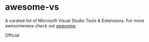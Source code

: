 # awesome-vs
A curated list of Microsoft Visual Studio Tools &amp; Extensions. For more awesomeness check out [awesome](https://github.com/sindresorhus/awesome).

Official
<!--stackedit_data:
eyJoaXN0b3J5IjpbMTA3ODQ1MTgzNl19
-->